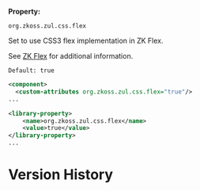 **Property:**

`org.zkoss.zul.css.flex`

Set to use CSS3 flex implementation in ZK Flex.

See [ZK
Flex]({{site.baseurl}}/zk_dev_ref/ui_patterns/hflex_and_vflex)
for additional information.

`Default: true `

```xml
<component>
  <custom-attributes org.zkoss.zul.css.flex="true"/>
...
```

```xml
<library-property>
    <name>org.zkoss.zul.css.flex</name>
    <value>true</value>
</library-property>
...
```

# Version History
